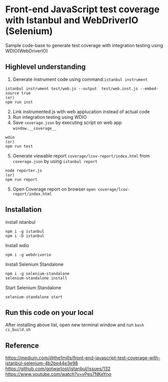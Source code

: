 # Front-end JavaScript test coverage with Istanbul and WebDriverIO (Selenium)

Sample code-base to generate test coverage with integration testing using WDIO(WebDriverIO)

## Highlevel understanding

1. Generate instrument code using command:`istanbul instrument`

```
istanbul instrument test/web.js --output  test/web.inst.js --embed-source true
(or)
npm run inst
```

2. Link instrumented js with web applucation instead of actual code
3. Run integration testing using WDIO 
4. Save `coverage.json` by executing script on web app `window.__coverage__`
```
wdio
(or)
npm run test
```
5. Generate viewable report `coverage/lcov-report/index.html` from `coverage.json` by using `istanbul report`
```
node reporter.js
(or)
npm run report
```
5. Open Coverage report on browser `open coverage/lcov-report/index.html`


## Installation

install istanbul
```
npm i -g istanbul
npm i -D istanbul
```

Install wdio
```
npm i -g webdriverio
```

Install Selenium Standalone
```
npm i -g selenium-standalone
selenium-standalone install
```

Start Selenium Standalone
```
selenium-standalone start
```
## Run this code on your local
After installing above list, open new terminal window and run `bash ci_build.sh`

## Reference
https://medium.com/@the1mills/front-end-javascript-test-coverage-with-istanbul-selenium-4b2be44e3e98
https://github.com/gotwarlost/istanbul/issues/132
https://www.youtube.com/watch?v=vPes7NKeYno
